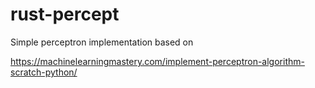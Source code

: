 # rust-percept
Simple perceptron implementation based on 

https://machinelearningmastery.com/implement-perceptron-algorithm-scratch-python/
